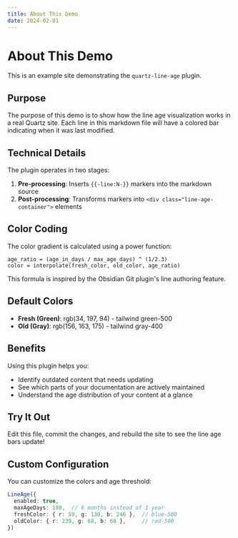 ```yaml
---
title: About This Demo
date: 2024-02-01
---
```


# About This Demo

This is an example site demonstrating the `quartz-line-age` plugin.

## Purpose

The purpose of this demo is to show how the line age visualization works in a real Quartz site. Each line in this markdown file will have a colored bar indicating when it was last modified.

## Technical Details

The plugin operates in two stages:

1. **Pre-processing**: Inserts `{{-line:N-}}` markers into the markdown source
2. **Post-processing**: Transforms markers into `<div class="line-age-container">` elements

## Color Coding

The color gradient is calculated using a power function:

```
age_ratio = (age_in_days / max_age_days) ^ (1/2.3)
color = interpolate(fresh_color, old_color, age_ratio)
```

This formula is inspired by the Obsidian Git plugin's line authoring feature.

## Default Colors

- **Fresh (Green)**: rgb(34, 197, 94) - tailwind green-500
- **Old (Gray)**: rgb(156, 163, 175) - tailwind gray-400

## Benefits

Using this plugin helps you:

- Identify outdated content that needs updating
- See which parts of your documentation are actively maintained
- Understand the age distribution of your content at a glance

## Try It Out

Edit this file, commit the changes, and rebuild the site to see the line age bars update!

## Custom Configuration

You can customize the colors and age threshold:

```typescript
LineAge({
  enabled: true,
  maxAgeDays: 180,  // 6 months instead of 1 year
  freshColor: { r: 59, g: 130, b: 246 },  // blue-500
  oldColor: { r: 239, g: 68, b: 68 },     // red-500
})
```
